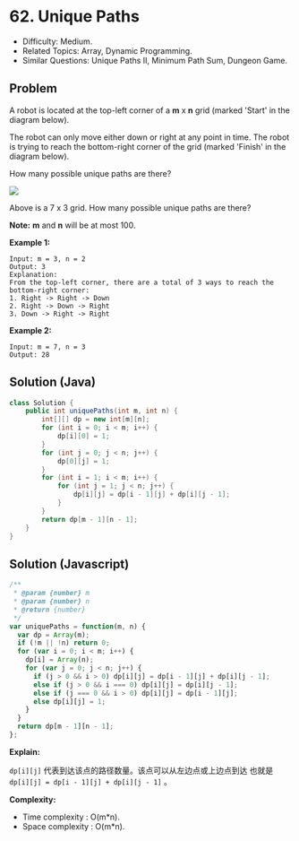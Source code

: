 # 62. Unique Paths

- Difficulty: Medium.
- Related Topics: Array, Dynamic Programming.
- Similar Questions: Unique Paths II, Minimum Path Sum, Dungeon Game.

## Problem

A robot is located at the top-left corner of a **m** x **n** grid (marked 'Start' in the diagram below).

The robot can only move either down or right at any point in time. The robot is trying to reach the bottom-right corner of the grid (marked 'Finish' in the diagram below).

How many possible unique paths are there?

![](https://leetcode.com/static/images/problemset/robot_maze.png)

Above is a 7 x 3 grid. How many possible unique paths are there?

**Note:** **m** and **n** will be at most 100.

**Example 1:**

```
Input: m = 3, n = 2
Output: 3
Explanation:
From the top-left corner, there are a total of 3 ways to reach the bottom-right corner:
1. Right -> Right -> Down
2. Right -> Down -> Right
3. Down -> Right -> Right
```

**Example 2:**

```
Input: m = 7, n = 3
Output: 28
```

## Solution (Java)
```java
class Solution {
    public int uniquePaths(int m, int n) {
        int[][] dp = new int[m][n];
        for (int i = 0; i < m; i++) {
            dp[i][0] = 1;
        }
        for (int j = 0; j < n; j++) {
            dp[0][j] = 1;
        }
        for (int i = 1; i < m; i++) {
            for (int j = 1; j < n; j++) {
                dp[i][j] = dp[i - 1][j] + dp[i][j - 1];
            }
        }
        return dp[m - 1][n - 1];
    }
}
```

## Solution (Javascript)

```javascript
/**
 * @param {number} m
 * @param {number} n
 * @return {number}
 */
var uniquePaths = function(m, n) {
  var dp = Array(m);
  if (!m || !n) return 0;
  for (var i = 0; i < m; i++) {
    dp[i] = Array(n);
    for (var j = 0; j < n; j++) {
      if (j > 0 && i > 0) dp[i][j] = dp[i - 1][j] + dp[i][j - 1];
      else if (j > 0 && i === 0) dp[i][j] = dp[i][j - 1];
      else if (j === 0 && i > 0) dp[i][j] = dp[i - 1][j];
      else dp[i][j] = 1;
    }
  }
  return dp[m - 1][n - 1];
};
```

**Explain:**

`dp[i][j]` 代表到达该点的路径数量。该点可以从左边点或上边点到达
也就是 `dp[i][j] = dp[i - 1][j] + dp[i][j - 1]` 。

**Complexity:**

* Time complexity : O(m*n).
* Space complexity : O(m*n).
